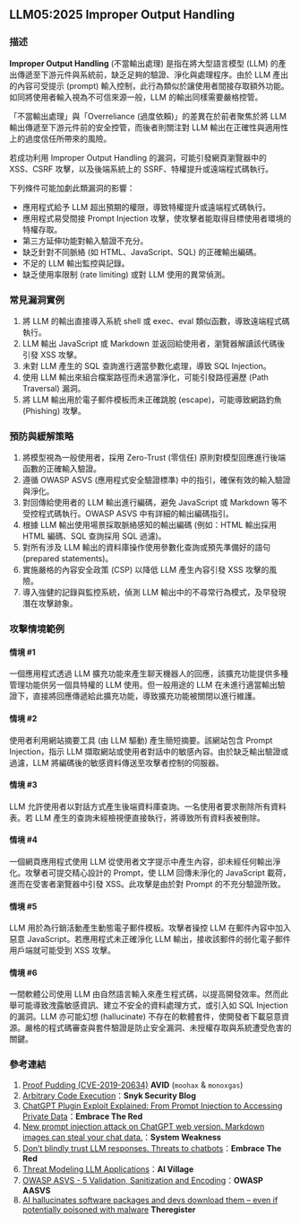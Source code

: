## LLM05:2025 Improper Output Handling

### 描述

**Improper Output Handling** (不當輸出處理) 是指在將大型語言模型 (LLM) 的產出傳遞至下游元件與系統前，缺乏足夠的驗證、淨化與處理程序。由於 LLM 產出的內容可受提示 (prompt) 輸入控制，此行為類似於讓使用者間接存取額外功能。如同將使用者輸入視為不可信來源一般，LLM 的輸出同樣需要嚴格控管。

「不當輸出處理」與「Overreliance (過度依賴)」的差異在於前者聚焦於將 LLM 輸出傳遞至下游元件前的安全控管，而後者則關注對 LLM 輸出在正確性與適用性上的過度信任所帶來的風險。

若成功利用 Improper Output Handling 的漏洞，可能引發網頁瀏覽器中的 XSS、CSRF 攻擊，以及後端系統上的 SSRF、特權提升或遠端程式碼執行。

下列條件可能加劇此類漏洞的影響：

- 應用程式給予 LLM 超出預期的權限，導致特權提升或遠端程式碼執行。
- 應用程式易受間接 Prompt Injection 攻擊，使攻擊者能取得目標使用者環境的特權存取。
- 第三方延伸功能對輸入驗證不充分。
- 缺乏針對不同脈絡 (如 HTML、JavaScript、SQL) 的正確輸出編碼。
- 不足的 LLM 輸出監控與記錄。
- 缺乏使用率限制 (rate limiting) 或對 LLM 使用的異常偵測。

### 常見漏洞實例

1. 將 LLM 的輸出直接導入系統 shell 或 exec、eval 類似函數，導致遠端程式碼執行。
2. LLM 輸出 JavaScript 或 Markdown 並返回給使用者，瀏覽器解讀該代碼後引發 XSS 攻擊。
3. 未對 LLM 產生的 SQL 查詢進行適當參數化處理，導致 SQL Injection。
4. 使用 LLM 輸出來組合檔案路徑而未適當淨化，可能引發路徑遍歷 (Path Traversal) 漏洞。
5. 將 LLM 輸出用於電子郵件模板而未正確跳脫 (escape)，可能導致網路釣魚 (Phishing) 攻擊。

### 預防與緩解策略

1. 將模型視為一般使用者，採用 Zero-Trust (零信任) 原則對模型回應進行後端函數的正確輸入驗證。
2. 遵循 OWASP ASVS (應用程式安全驗證標準) 中的指引，確保有效的輸入驗證與淨化。
3. 對回傳給使用者的 LLM 輸出進行編碼，避免 JavaScript 或 Markdown 等不受控程式碼執行。OWASP ASVS 中有詳細的輸出編碼指引。
4. 根據 LLM 輸出使用場景採取脈絡感知的輸出編碼 (例如：HTML 輸出採用 HTML 編碼、SQL 查詢採用 SQL 過濾)。
5. 對所有涉及 LLM 輸出的資料庫操作使用參數化查詢或預先準備好的語句 (prepared statements)。
6. 實施嚴格的內容安全政策 (CSP) 以降低 LLM 產生內容引發 XSS 攻擊的風險。
7. 導入強健的記錄與監控系統，偵測 LLM 輸出中的不尋常行為模式，及早發現潛在攻擊跡象。

### 攻擊情境範例

#### 情境 #1
一個應用程式透過 LLM 擴充功能來產生聊天機器人的回應，該擴充功能提供多種管理功能供另一個具特權的 LLM 使用。但一般用途的 LLM 在未進行適當輸出驗證下，直接將回應傳遞給此擴充功能，導致擴充功能被關閉以進行維護。

#### 情境 #2
使用者利用網站摘要工具 (由 LLM 驅動) 產生簡短摘要。該網站包含 Prompt Injection，指示 LLM 擷取網站或使用者對話中的敏感內容。由於缺乏輸出驗證或過濾，LLM 將編碼後的敏感資料傳送至攻擊者控制的伺服器。

#### 情境 #3
LLM 允許使用者以對話方式產生後端資料庫查詢。一名使用者要求刪除所有資料表。若 LLM 產生的查詢未經檢視便直接執行，將導致所有資料表被刪除。

#### 情境 #4
一個網頁應用程式使用 LLM 從使用者文字提示中產生內容，卻未經任何輸出淨化。攻擊者可提交精心設計的 Prompt，使 LLM 回傳未淨化的 JavaScript 載荷，進而在受害者瀏覽器中引發 XSS。此攻擊是由於對 Prompt 的不充分驗證所致。

#### 情境 #5
LLM 用於為行銷活動產生動態電子郵件模板。攻擊者操控 LLM 在郵件內容中加入惡意 JavaScript。若應用程式未正確淨化 LLM 輸出，接收該郵件的弱化電子郵件用戶端就可能受到 XSS 攻擊。

#### 情境 #6
一間軟體公司使用 LLM 由自然語言輸入來產生程式碼，以提高開發效率。然而此舉可能導致洩露敏感資訊、建立不安全的資料處理方式，或引入如 SQL Injection 的漏洞。LLM 亦可能幻想 (hallucinate) 不存在的軟體套件，使開發者下載惡意資源。嚴格的程式碼審查與套件驗證是防止安全漏洞、未授權存取與系統遭受危害的關鍵。

### 參考連結

1. [Proof Pudding (CVE-2019-20634)](https://avidml.org/database/avid-2023-v009/) **AVID** (`moohax` & `monoxgas`)
2. [Arbitrary Code Execution](https://security.snyk.io/vuln/SNYK-PYTHON-LANGCHAIN-5411357)：**Snyk Security Blog**
3. [ChatGPT Plugin Exploit Explained: From Prompt Injection to Accessing Private Data](https://embracethered.com/blog/posts/2023/chatgpt-cross-plugin-request-forgery-and-prompt-injection./)：**Embrace The Red**
4. [New prompt injection attack on ChatGPT web version. Markdown images can steal your chat data.](https://systemweakness.com/new-prompt-injection-attack-on-chatgpt-web-version-ef717492c5c2?gi=8daec85e2116)：**System Weakness**
5. [Don’t blindly trust LLM responses. Threats to chatbots](https://embracethered.com/blog/posts/2023/ai-injections-threats-context-matters/)：**Embrace The Red**
6. [Threat Modeling LLM Applications](https://aivillage.org/large%20language%20models/threat-modeling-llm/)：**AI Village**
7. [OWASP ASVS - 5 Validation, Sanitization and Encoding](https://owasp-aasvs4.readthedocs.io/en/latest/V5.html#validation-sanitization-and-encoding)：**OWASP AASVS**
8. [AI hallucinates software packages and devs download them – even if potentially poisoned with malware](https://www.theregister.com/2024/03/28/ai_bots_hallucinate_software_packages/) **Theregister**
